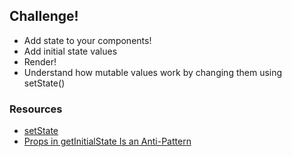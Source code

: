 ## Challenge!

 * Add state to your components!
 * Add initial state values
 * Render!
 * Understand how mutable values work by changing them using setState()

### Resources

 * [setState](https://facebook.github.io/react/docs/component-api.html#setstate)
 * [Props in getInitialState Is an Anti-Pattern](https://facebook.github.io/react/tips/props-in-getInitialState-as-anti-pattern.html)